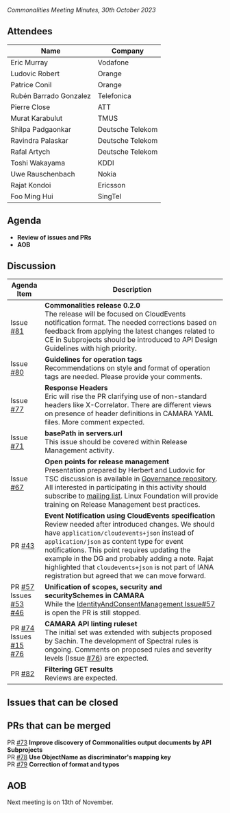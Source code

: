 *Commonalities Meeting Minutes, 30th October 2023*

## Attendees

| Name | Company |
| ---- | ------- |
| Eric Murray | Vodafone |
| Ludovic Robert | Orange |
| Patrice Conil | Orange |
| Rubén Barrado Gonzalez | Telefonica|
| Pierre Close | ATT |
| Murat Karabulut | TMUS |
| Shilpa Padgaonkar|  Deutsche Telekom |
| Ravindra Palaskar | Deutsche Telekom |
| Rafal Artych | Deutsche Telekom |
| Toshi Wakayama| KDDI |
| Uwe Rauschenbach | Nokia | 
| Rajat Kondoi | Ericsson |
| Foo Ming Hui | SingTel |

## Agenda

* **Review of issues and PRs**
* **AOB**

## Discussion
| Agenda Item | Description |
| ----------- | ----------- |
|  Issue<br> [#81](https://github.com/camaraproject/Commonalities/issues/81) | **Commonalities release 0.2.0**  <br>  The release will be focused on CloudEvents notification format. The needed corrections based on feedback from applying the latest changes related to CE in Subprojects should be introduced to API Design Guidelines with high priority.| 
|  Issue<br> [#80](https://github.com/camaraproject/Commonalities/issues/80) | **Guidelines for operation tags**  <br>  Recommendations on style and format of operation tags are needed. Please provide your comments. | 
|  Issue<br> [#77](https://github.com/camaraproject/Commonalities/issues/77) | **Response Headers**  <br>  Eric will rise the PR clarifying use of non-standard headers like X-Correlator. There are different views on presence of header definitions in CAMARA YAML files. More comment expected.| 
|  Issue<br> [#71](https://github.com/camaraproject/Commonalities/issues/71) | **basePath in servers.url**  <br> This issue should be covered within Release Management activity. | 
|  Issue<br> [#67](https://github.com/camaraproject/Commonalities/issues/67) | **Open points for release management**  <br> Presentation prepared by Herbert and Ludovic for TSC discussion is available in [Governance repository](https://github.com/camaraproject/Governance/raw/b62e6214f06f8a88a5870d00584fbf8126f3cd58/documentation/MeetingMinutes/TSC/TSC-2023-10-19-Release-Management.pptx.pptx). All interested in participating in this activity should subscribe to [mailing list](https://lists.camaraproject.org/g/release). Linux Foundation will provide training on Release Management best practices. |
| PR [#43](https://github.com/camaraproject/Commonalities/pull/43) | **Event Notification using CloudEvents specification**<br> Review needed after introduced changes.  We should have `application/cloudevents+json` instead of `application/json` as content type for event notifications. This point requires updating the example in the DG and probably adding a note. Rajat highlighted that `cloudevents+json` is not part of IANA registration but agreed that we can move forward. |
| PR [#57](https://github.com/camaraproject/Commonalities/pull/57) Issues<br> [#53](https://github.com/camaraproject/Commonalities/issues/53) [#46](https://github.com/camaraproject/Commonalities/issues/46)| **Unification of scopes, security and securitySchemes in CAMARA**<br> While the [IdentityAndConsentManagement Issue#57](https://github.com/camaraproject/IdentityAndConsentManagement/issues/57) is open the PR is still stopped. |
|PR [#74](https://github.com/camaraproject/Commonalities/pull/74) <br> Issues <br>  [#15](https://github.com/camaraproject/Commonalities/issues/15) [#76](https://github.com/camaraproject/Commonalities/issues/76)|  **CAMARA API linting ruleset** <br> The initial set was extended with subjects proposed by Sachin. The development of Spectral rules is ongoing. Comments on proposed rules and severity levels (Issue [#76](https://github.com/camaraproject/Commonalities/issues/76)) are expected.|
|  PR [#82](https://github.com/camaraproject/Commonalities/pull/82)        | **Filtering GET results** <br>  Reviews are expected. | 




## Issues that can be closed 



## PRs that can be merged
PR [#73](https://github.com/camaraproject/Commonalities/pull/73)  **Improve discovery of Commonalities output documents by API Subprojects** <br>
PR [#78](https://github.com/camaraproject/Commonalities/pull/78)  **Use ObjectName as discriminator's mapping key** <br>
PR [#79](https://github.com/camaraproject/Commonalities/pull/79)  **Correction of format and typos** <br>

## AOB
Next meeting is on 13th of November.
